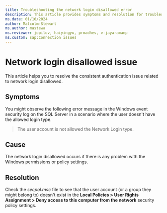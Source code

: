 ```yaml
---
title: Troubleshooting the network login disallowed error 
description: This article provides symptoms and resolution for troubleshooting the consistent authentication issue related to the network login disallowed issue.
ms.date: 01/10/2024
author: Malcolm-Stewart
ms.author: mastewa
ms.reviewer: jopilov, haiyingyu, prmadhes, v-jayaramanp
ms.custom: sap:Connection issues
---
```


# Network login disallowed issue

This article helps you to resolve the consistent authentication issue related to network login disallowed.

## Symptoms

You might observe the following error message in the Windows event security log on the SQL Server in a scenario where the user doesn't have the allowed login type.

> The user account is not allowed the Network Login type.

## Cause

The network login disallowed occurs if there is any problem with the Windows permissions or policy settings.

## Resolution

Check the *secpol.msc* file to see that the user account (or a group they might belong to) doesn't exist in the **Local Policies > User Rights Assignment > Deny access to this computer from the network** security policy settings.
